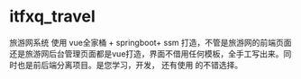 # itfxq_travel
旅游网系统 使用 vue全家桶 + springboot+ ssm 打造，不管是旅游网的前端页面 还是旅游网后台管理页面都是vue打造，界面不借用任何模板，全手工写出来。同时也是前后端分离项目。是您学习，开发， 还有使用 的不错选择。
